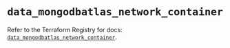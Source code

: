 # `data_mongodbatlas_network_container`

Refer to the Terraform Registry for docs: [`data_mongodbatlas_network_container`](https://registry.terraform.io/providers/mongodb/mongodbatlas/1.21.0/docs/data-sources/network_container).
